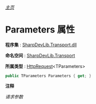 ###### [主页](./Index.md "主页")

# Parameters 属性

**程序集** : [SharpDevLib.Transport.dll](./SharpDevLib.Transport.assembly.md "SharpDevLib.Transport.dll")

**命名空间** : [SharpDevLib.Transport](./SharpDevLib.Transport.namespace.md "SharpDevLib.Transport")

**所属类型** : [HttpRequest](./SharpDevLib.Transport.HttpRequest.1.md "HttpRequest")\<TParameters\>

``` csharp
public TParameters Parameters { get; }
```

**注释**

*请求参数*



